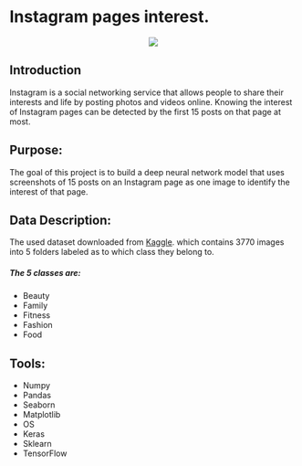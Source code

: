 # Instagram pages interest. 


<p align="center" width="100%">
<img src="https://defendingdigital.com/wp-content/uploads/2019/03/instagram-logo.png" />
</p>

## Introduction
Instagram is a social networking service that allows people to share their interests and life by posting photos and videos online. 
Knowing the interest of Instagram pages can be detected by the first 15 posts on that page at most. 


## Purpose:
The goal of this project is to build a deep neural network model that uses screenshots of 15 posts on an Instagram page as one image to identify the interest of that page. 

## Data Description:
The used dataset downloaded from [Kaggle](https://www.kaggle.com/bahramjannesarr/instagram-page-screen-shots-in-5-category). which contains 3770 images into 5 folders labeled as to which class they belong to. 
##### The 5 classes are:
- Beauty
- Family
- Fitness
- Fashion
- Food

## Tools:
- Numpy
- Pandas
- Seaborn
- Matplotlib
- OS
- Keras
- Sklearn
- TensorFlow
